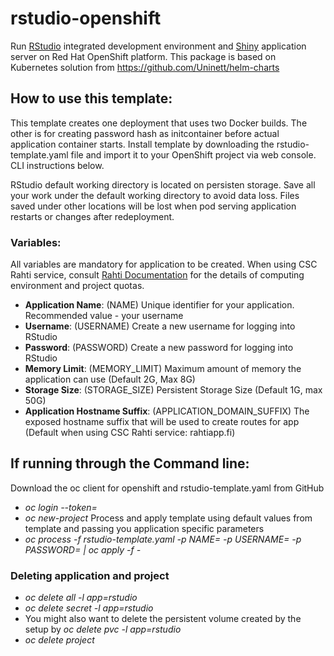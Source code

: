 # rstudio-openshift
Run [RStudio](https://www.rstudio.com/) integrated development environment and [Shiny](https://www.rstudio.com/products/shiny/shiny-server/) application server on Red Hat OpenShift platform. This package is based on Kubernetes solution from https://github.com/Uninett/helm-charts

## How to use this template:

This template creates one deployment that uses two Docker builds. The other is for creating password hash as initcontainer before actual application container starts.
Install template by downloading the rstudio-template.yaml file and import it to your OpenShift project via web console. CLI instructions below.

RStudio default working directory is located on persisten storage. Save all your work under the default working directory to avoid data loss. Files saved under other locations will be lost when pod serving application restarts or changes after redeployment.

### Variables:
All variables are mandatory for application to be created. When using CSC Rahti service, consult [Rahti Documentation](https://rahtiapp.fi/) for the details of computing environment and project quotas.

- **Application Name**: (NAME) Unique identifier for your application. Recommended value - your username
- **Username**: (USERNAME) Create a new username for logging into RStudio
- **Password**: (PASSWORD) Create a new password for logging into RStudio
- **Memory Limit**: (MEMORY_LIMIT) Maximum amount of memory the application can use (Default 2G, Max 8G)
- **Storage Size**: (STORAGE_SIZE) Persistent Storage Size (Default 1G, max 50G)
- **Application Hostname Suffix**: (APPLICATION_DOMAIN_SUFFIX) The exposed hostname suffix that will be used to create routes for app (Default when using CSC Rahti service: rahtiapp.fi)

## If running through the Command line:

Download the oc client for openshift and rstudio-template.yaml from GitHub
* *oc login <openshift-address> --token=<token>*
* *oc new-project <project-name>*
Process and apply template using default values from template and passing you application specific parameters
* *oc process -f rstudio-template.yaml -p NAME=<application-name> -p USERNAME=<your-username> -p PASSWORD=<your-password> | oc apply -f -*

### Deleting application and project

* *oc delete all -l app=rstudio*
* *oc delete secret -l app=rstudio*
* You might also want to delete the persistent volume created by the setup by *oc delete pvc -l app=rstudio*
* *oc delete project <project-name>*
